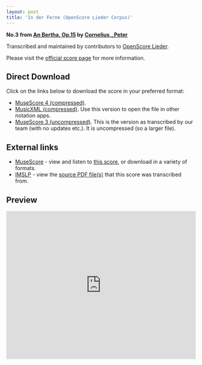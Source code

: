 ```yaml
---
layout: post
title: 'In der Ferne (OpenScore Lieder Corpus)'
---
```


__No.3 from [An Bertha, Op.15](https://fourscoreandmore.org/openscore/lieder/Cornelius,_Peter/An_Bertha,_Op.15/) by [Cornelius,_Peter](https://fourscoreandmore.org/openscore/lieder/Cornelius,_Peter)__

Transcribed and maintained by contributors to [OpenScore Lieder].

Please visit the [official score page] for more information.

[official score page]: https://musescore.com/openscore-lieder-corpus/scores/5062159
[OpenScore Lieder]: https://musescore.com/openscore-lieder-corpus

## Direct Download

Click on the links below to download the score in your preferred format:
- [MuseScore 4 (compressed)](https://fourscoreandmore.org/openscore/lieder/Cornelius,_Peter/An_Bertha,_Op.15/3_In_der_Ferne.mscz).
- [MusicXML (compressed)](https://fourscoreandmore.org/openscore/lieder/Cornelius,_Peter/An_Bertha,_Op.15/3_In_der_Ferne.mxl). Use this version to open the file in other notation apps.
- [MuseScore 3 (uncompressed)](https://raw.githubusercontent.com/OpenScore/Lieder/refs/heads/main/scores/Cornelius,_Peter/An_Bertha,_Op.15/3_In_der_Ferne/lc5062159.mscx). This is the version as transcribed by our team (with no updates etc.). It is uncompressed (so a larger file).

## External links

- [MuseScore] - view and listen to [this score][MuseScore], or download in a variety of formats.
- [IMSLP] - view the [source PDF file(s)][IMSLP] that this score was transcribed from.

[MuseScore]: https://musescore.com/score/5062159
[IMSLP]: https://imslp.org/wiki/Special:ReverseLookup/344852

## Preview

<iframe width="100%" height="394" src="https://musescore.com/openscore-lieder-corpus/scores/5062159/embed" frameborder="0" allowfullscreen allow="autoplay; fullscreen"></iframe>
